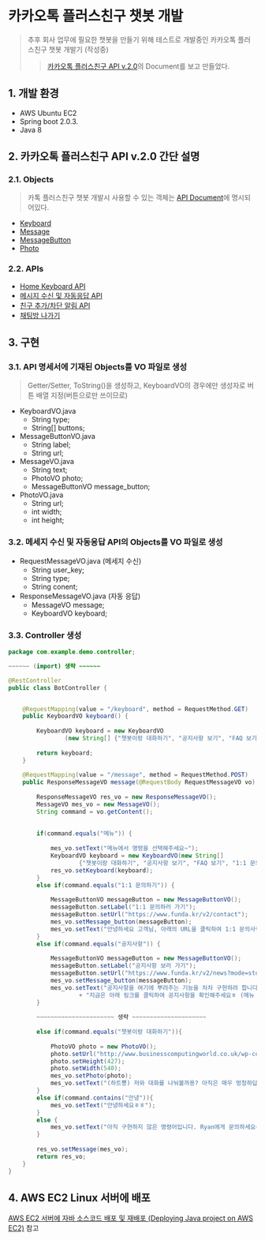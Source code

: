 # 카카오톡 플러스친구 챗봇 개발
>추후 회사 업무에 필요한 챗봇을 만들기 위해 테스트로 개발중인 카카오톡 플러스친구 챗봇 개발기 (작성중)
>>[카카오톡 플러스친구 API v.2.0](https://github.com/plusfriend/auto_reply)의 Document를 보고 만들었다.

## 1. 개발 환경
- AWS Ubuntu EC2
- Spring boot 2.0.3.
- Java 8

## 2. 카카오톡 플러스친구 API v.2.0 간단 설명

### 2.1. Objects
>카톡 플러스친구 챗봇 개발시 사용할 수 있는 객체는 [API Document](https://github.com/plusfriend/auto_reply#6-object)에 명시되어있다.
- [Keyboard](https://github.com/plusfriend/auto_reply#61-keyboard)
- [Message](https://github.com/plusfriend/auto_reply#62-message)
- [MessageButton](https://github.com/plusfriend/auto_reply#621-messagebutton)
- [Photo](https://github.com/plusfriend/auto_reply#63-photo)

### 2.2. APIs
- [Home Keyboard API](https://github.com/plusfriend/auto_reply#51-home-keyboard-api)
- [메시지 수신 및 자동응답 API](https://github.com/plusfriend/auto_reply#52-%EB%A9%94%EC%8B%9C%EC%A7%80-%EC%88%98%EC%8B%A0-%EB%B0%8F-%EC%9E%90%EB%8F%99%EC%9D%91%EB%8B%B5-api)
- [친구 추가/차단 알림 API](https://github.com/plusfriend/auto_reply#53-%EC%B9%9C%EA%B5%AC-%EC%B6%94%EA%B0%80%EC%B0%A8%EB%8B%A8-%EC%95%8C%EB%A6%BC-api)
- [채팅방 나가기](https://github.com/plusfriend/auto_reply#54-%EC%B1%84%ED%8C%85%EB%B0%A9-%EB%82%98%EA%B0%80%EA%B8%B0)

## 3. 구현
### 3.1. API 명세서에 기재된 Objects를 VO 파일로 생성  
>Getter/Setter, ToString()을 생성하고, KeyboardVO의 경우에만 생성자로 버튼 배열 지정(버튼으로만 쓰이므로)
  - KeyboardVO.java
    - String type;
    - String[] buttons;
  - MessageButtonVO.java
    - String label;
    - String url;
  - MessageVO.java
    - String text;
    - PhotoVO photo;
    - MessageButtonVO message_button;
  - PhotoVO.java
    - String url;
    - int width;
    - int height;
### 3.2. 메세지 수신 및 자동응답 API의 Objects를 VO 파일로 생성
  - RequestMessageVO.java (메세지 수신)
    - String user_key;
    - String type;
    - String conent;
  - ResponseMessageVO.java (자동 응답)
    - MessageVO message;
    - KeyboardVO keyboard;
### 3.3. Controller 생성 
~~~java
package com.example.demo.controller;

~~~~~~ (import) 생략 ~~~~~~

@RestController
public class BotController {


	@RequestMapping(value = "/keyboard", method = RequestMethod.GET)
	public KeyboardVO keyboard() {
		
		KeyboardVO keyboard = new KeyboardVO
				(new String[] {"챗봇이랑 대화하기", "공지사항 보기", "FAQ 보기", "1:1 문의하기"});
		
		return keyboard;		
	}
	
	@RequestMapping(value = "/message", method = RequestMethod.POST)
	public ResponseMessageVO message(@RequestBody RequestMessageVO vo) {
		
		ResponseMessageVO res_vo = new ResponseMessageVO();
		MessageVO mes_vo = new MessageVO();
		String command = vo.getContent();
		
		
		if(command.equals("메뉴")) {
			
			mes_vo.setText("메뉴에서 명령을 선택해주세요~");
			KeyboardVO keyboard = new KeyboardVO(new String[] 
					{"챗봇이랑 대화하기", "공지사항 보기", "FAQ 보기", "1:1 문의하기"});
			res_vo.setKeyboard(keyboard);
		}
		else if(command.equals("1:1 문의하기")) {
			
			MessageButtonVO messageButton = new MessageButtonVO();
			messageButton.setLabel("1:1 문의하러 가기");
			messageButton.setUrl("https://www.funda.kr/v2/contact");
			mes_vo.setMessage_button(messageButton);
			mes_vo.setText("안녕하세요 고객님, 아래의 URL을 클릭하여 1:1 문의사항을 작성해주세요. (메뉴 다시보기 = '메뉴' 입력!)");
		}
		else if(command.equals("공지사항")) {
			
			MessageButtonVO messageButton = new MessageButtonVO();
			messageButton.setLabel("공지사항 보러 가기");
			messageButton.setUrl("https://www.funda.kr/v2/news?mode=story");
			mes_vo.setMessage_button(messageButton);
			mes_vo.setText("공지사항을 여기에 뿌려주는 기능을 차차 구현하려 합니다. "
					+ "지금은 아래 링크를 클릭하여 공지사항을 확인해주세요ㅎ (메뉴 다시보기 = '메뉴' 입력!)");
		}
		
		~~~~~~~~~~~~~~~~~~~~~~ 생략 ~~~~~~~~~~~~~~~~~~~~~
		
		else if(command.equals("챗봇이랑 대화하기")){
			
			PhotoVO photo = new PhotoVO();
			photo.setUrl("http://www.businesscomputingworld.co.uk/wp-content/uploads/2018/01/Chatbot.jpg");
			photo.setHeight(427);
			photo.setWidth(540);
			mes_vo.setPhoto(photo);
			mes_vo.setText("(하트뿅) 저와 대화를 나눠볼까용? 아직은 매우 멍청하답니다ㅎㅎ (메뉴 다시보기 = '메뉴' 입력!)");
		}
		else if(command.contains("안녕")){
			mes_vo.setText("안녕하세요ㅎㅎ");
		}
		else {
			mes_vo.setText("아직 구현하지 않은 명령어입니다. Ryan에게 문의하세요~");
		}
		
		res_vo.setMessage(mes_vo);
		return res_vo;
	}
}
~~~
## 4. AWS EC2 Linux 서버에 배포
[AWS EC2 서버에 자바 소스코드 배포 및 재배포 (Deploying Java project on AWS EC2)](https://github.com/Integerous/TIL/blob/master/AWS/DeployOnAWSServer.md) 참고
